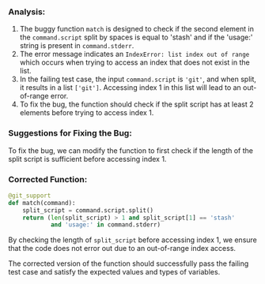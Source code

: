 ### Analysis:
1. The buggy function `match` is designed to check if the second element in the `command.script` split by spaces is equal to 'stash' and if the 'usage:' string is present in `command.stderr`.
2. The error message indicates an `IndexError: list index out of range` which occurs when trying to access an index that does not exist in the list.
3. In the failing test case, the input `command.script` is `'git'`, and when split, it results in a list `['git']`. Accessing index 1 in this list will lead to an out-of-range error.
4. To fix the bug, the function should check if the split script has at least 2 elements before trying to access index 1.

### Suggestions for Fixing the Bug:
To fix the bug, we can modify the function to first check if the length of the split script is sufficient before accessing index 1.

### Corrected Function:
```python
@git_support
def match(command):
    split_script = command.script.split()
    return (len(split_script) > 1 and split_script[1] == 'stash'
            and 'usage:' in command.stderr)
```

By checking the length of `split_script` before accessing index 1, we ensure that the code does not error out due to an out-of-range index access.

The corrected version of the function should successfully pass the failing test case and satisfy the expected values and types of variables.